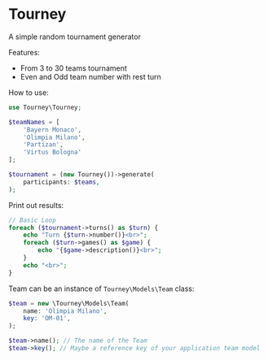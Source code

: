 # Tourney
A simple random tournament generator

Features:
- From 3 to 30 teams tournament
- Even and Odd team number with rest turn

How to use:

``` php
use Tourney\Tourney;

$teamNames = [
    'Bayern Monaco',
    'Olimpia Milano',
    'Partizan',
    'Virtus Bologna'
];

$tournament = (new Tourney())->generate(
    participants: $teams,
);
```

Print out results:
```php
// Basic Loop 
foreach ($tournament->turns() as $turn) {
    echo "Turn {$turn->number()}<br>";
    foreach ($turn->games() as $game) {
        echo "{$game->description()}<br>";
    }
    echo "<br>";
}
```

Team can be an instance of `Tourney\Models\Team` class:
```php
$team = new \Tourney\Models\Team(
    name: 'Olimpia Milano',
    key: 'OM-01',
);

$team->name(); // The name of the Team
$team->key(); // Maybe a reference key of your application team model
```
